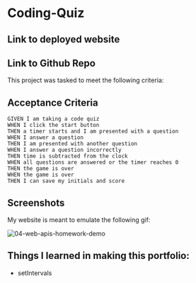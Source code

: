 # Coding-Quiz


## Link to deployed website



## Link to Github Repo




This project was tasked to meet the following criteria:

## Acceptance Criteria

```
GIVEN I am taking a code quiz
WHEN I click the start button
THEN a timer starts and I am presented with a question
WHEN I answer a question
THEN I am presented with another question
WHEN I answer a question incorrectly
THEN time is subtracted from the clock
WHEN all questions are answered or the timer reaches 0
THEN the game is over
WHEN the game is over
THEN I can save my initials and score
```

## Screenshots

My website is meant to emulate the following gif:

![04-web-apis-homework-demo](https://user-images.githubusercontent.com/109035732/185816985-66118420-a9d0-4e70-a26b-bc1eea1aadff.gif)








## Things I learned in making this portfolio:
- setIntervals
